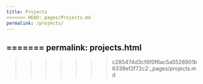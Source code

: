 ```yaml
---
title: Projects
<<<<<<< HEAD:_pages/Projects.md
permalink: /projects/
---
```

=======
permalink: projects.html
---
>>>>>>> c285474d3cf6f0f6ac5a5526901b6339ef2f72c2:_pages/projects.md
